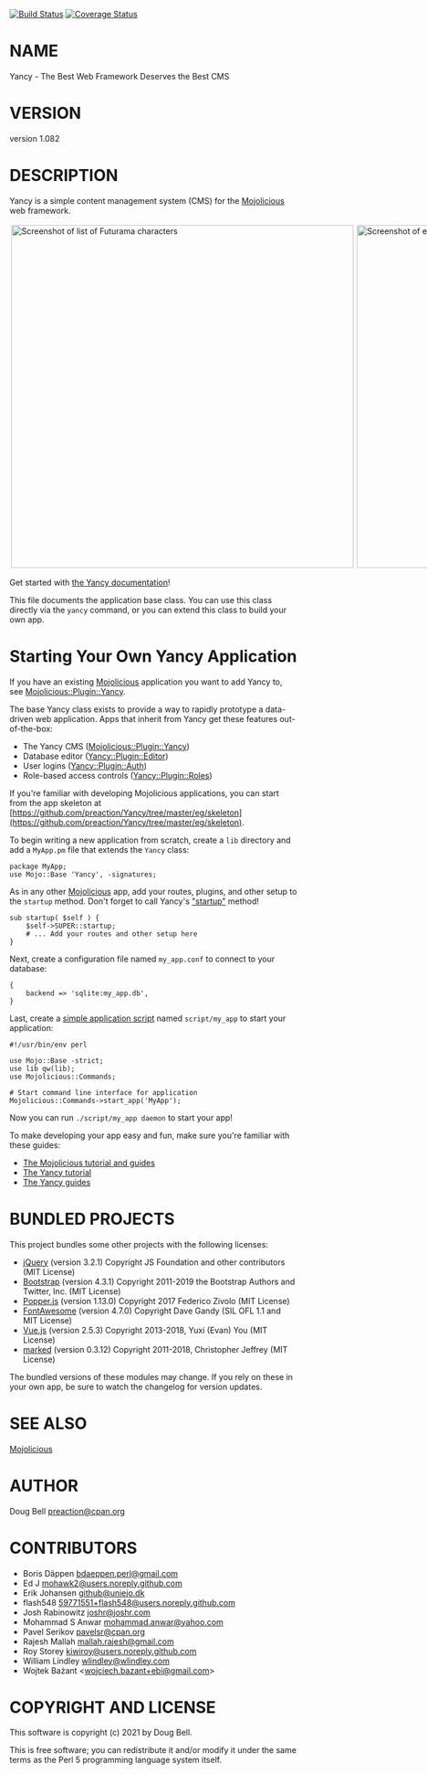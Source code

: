 [![Build Status](https://travis-ci.org/preaction/Yancy.svg?branch=master)](https://travis-ci.org/preaction/Yancy)
[![Coverage Status](https://coveralls.io/repos/preaction/Yancy/badge.svg?branch=master)](https://coveralls.io/r/preaction/Yancy?branch=master)

# NAME

Yancy - The Best Web Framework Deserves the Best CMS

# VERSION

version 1.082

# DESCRIPTION

Yancy is a simple content management system (CMS) for the [Mojolicious](https://metacpan.org/pod/Mojolicious) web framework.

<div>
    <div style="display: flex">
    <div style="margin: 3px; flex: 1 1 50%">
    <img alt="Screenshot of list of Futurama characters" src="https://raw.github.com/preaction/Yancy/master/eg/doc-site/public/screenshot.png?raw=true" style="max-width: 100%" width="600">
    </div>
    <div style="margin: 3px; flex: 1 1 50%">
    <img alt="Screenshot of editing form for a person" src="https://raw.github.com/preaction/Yancy/master/eg/doc-site/public/screenshot-edit.png?raw=true" style="max-width: 100%" width="600">
    </div>
    </div>
</div>

Get started with [the Yancy documentation](https://metacpan.org/pod/Yancy::Guides)!

This file documents the application base class. You can use this class directly
via the `yancy` command, or you can extend this class to build your own app.

# Starting Your Own Yancy Application

If you have an existing [Mojolicious](https://metacpan.org/pod/Mojolicious) application you want to add Yancy
to, see [Mojolicious::Plugin::Yancy](https://metacpan.org/pod/Mojolicious::Plugin::Yancy).

The base Yancy class exists to provide a way to rapidly prototype a data-driven
web application. Apps that inherit from Yancy get these features out-of-the-box:

- The Yancy CMS ([Mojolicious::Plugin::Yancy](https://metacpan.org/pod/Mojolicious::Plugin::Yancy))
- Database editor ([Yancy::Plugin::Editor](https://metacpan.org/pod/Yancy::Plugin::Editor))
- User logins ([Yancy::Plugin::Auth](https://metacpan.org/pod/Yancy::Plugin::Auth))
- Role-based access controls ([Yancy::Plugin::Roles](https://metacpan.org/pod/Yancy::Plugin::Roles))

If you're familiar with developing Mojolicious applications, you can start
from the app skeleton at [https://github.com/preaction/Yancy/tree/master/eg/skeleton](https://github.com/preaction/Yancy/tree/master/eg/skeleton).

To begin writing a new application from scratch, create a `lib`
directory and add a `MyApp.pm` file that extends the `Yancy` class:

    package MyApp;
    use Mojo::Base 'Yancy', -signatures;

As in any other [Mojolicious](https://metacpan.org/pod/Mojolicious) app, add your routes, plugins, and other setup to
the `startup` method. Don't forget to call Yancy's ["startup"](#startup) method!

    sub startup( $self ) {
        $self->SUPER::startup;
        # ... Add your routes and other setup here
    }

Next, create a configuration file named `my_app.conf` to connect to your database:

    {
        backend => 'sqlite:my_app.db',
    }

Last, create a [simple application script](https://docs.mojolicious.org/Mojolicious/Guides/Growing#Simplified-application-script)
named `script/my_app` to start your application:

    #!/usr/bin/env perl

    use Mojo::Base -strict;
    use lib qw(lib);
    use Mojolicious::Commands;

    # Start command line interface for application
    Mojolicious::Commands->start_app('MyApp');

Now you can run `./script/my_app daemon` to start your app!

To make developing your app easy and fun, make sure you're familiar with
these guides:

- [The Mojolicious tutorial and guides](https://docs.mojolicious.org)
- [The Yancy tutorial](https://metacpan.org/pod/Yancy::Guides::Tutorial)
- [The Yancy guides](https://metacpan.org/pod/Yancy::Guides)

# BUNDLED PROJECTS

This project bundles some other projects with the following licenses:

- [jQuery](http://jquery.com) (version 3.2.1) Copyright JS Foundation and other contributors (MIT License)
- [Bootstrap](http://getbootstrap.com) (version 4.3.1) Copyright 2011-2019 the Bootstrap Authors and Twitter, Inc. (MIT License)
- [Popper.js](https://popper.js.org) (version 1.13.0) Copyright 2017 Federico Zivolo (MIT License)
- [FontAwesome](http://fontawesome.io) (version 4.7.0) Copyright Dave Gandy (SIL OFL 1.1 and MIT License)
- [Vue.js](http://vuejs.org) (version 2.5.3) Copyright 2013-2018, Yuxi (Evan) You (MIT License)
- [marked](https://github.com/chjj/marked) (version 0.3.12) Copyright 2011-2018, Christopher Jeffrey (MIT License)

The bundled versions of these modules may change. If you rely on these in your own app,
be sure to watch the changelog for version updates.

# SEE ALSO

[Mojolicious](https://metacpan.org/pod/Mojolicious)

# AUTHOR

Doug Bell <preaction@cpan.org>

# CONTRIBUTORS

- Boris Däppen <bdaeppen.perl@gmail.com>
- Ed J <mohawk2@users.noreply.github.com>
- Erik Johansen <github@uniejo.dk>
- flash548 <59771551+flash548@users.noreply.github.com>
- Josh Rabinowitz <joshr@joshr.com>
- Mohammad S Anwar <mohammad.anwar@yahoo.com>
- Pavel Serikov <pavelsr@cpan.org>
- Rajesh Mallah <mallah.rajesh@gmail.com>
- Roy Storey <kiwiroy@users.noreply.github.com>
- William Lindley <wlindley@wlindley.com>
- Wojtek Bażant &lt;wojciech.bazant+ebi@gmail.com>

# COPYRIGHT AND LICENSE

This software is copyright (c) 2021 by Doug Bell.

This is free software; you can redistribute it and/or modify it under
the same terms as the Perl 5 programming language system itself.

